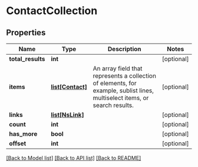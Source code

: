 # ContactCollection

## Properties
Name | Type | Description | Notes
------------ | ------------- | ------------- | -------------
**total_results** | **int** |  | [optional] 
**items** | [**list[Contact]**](Contact.md) | An array field that represents a collection of elements, for example, sublist lines, multiselect items, or search results. | [optional] 
**links** | [**list[NsLink]**](NsLink.md) |  | [optional] 
**count** | **int** |  | [optional] 
**has_more** | **bool** |  | [optional] 
**offset** | **int** |  | [optional] 

[[Back to Model list]](../../../README.md#documentation-for-models) [[Back to API list]](../../../README.md#documentation-for-api-endpoints) [[Back to README]](../../../README.md)

